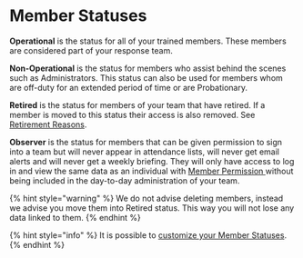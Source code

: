 # Member Statuses

**Operational** is the status for all of your trained members. These members are considered part of your response team.

**Non-Operational** is the status for members who assist behind the scenes such as Administrators.  This status can also be used for members whom are off-duty for an extended period of time or are Probationary.

**Retired** is the status for members of your team that have retired. If a member is moved to this status their access is also removed. See [Retirement Reasons](retirement-reasons.md).&#x20;

**Observer** is the status for members that can be given permission to sign into a team but will never appear in attendance lists, will never get email alerts and will never get a weekly briefing.  They will only have access to log in and view the same data as an individual with [Member Permission ](../../../user-access/permissions/)without being included in the day-to-day administration of your team.

{% hint style="warning" %}
We do not advise deleting members, instead we advise you move them into Retired status. This way you will not lose any data linked to them.
{% endhint %}

{% hint style="info" %}
It is possible to [customize your Member Statuses](customize-member-statuses.md).&#x20;
{% endhint %}
